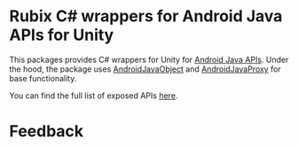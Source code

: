 # Rubix C# wrappers for Android Java APIs for Unity

This packages provides C# wrappers for Unity for [Android Java APIs](http://developer.android.com/reference).
Under the hood, the package uses [AndroidJavaObject](https://docs.unity3d.com/ScriptReference/AndroidJavaObject.html) and [AndroidJavaProxy](https://docs.unity3d.com/ScriptReference/AndroidJavaProxy.html) for base functionality.

You can find the full list of exposed APIs [here](/Docs~/ExposedApi.md).

# Feedback
